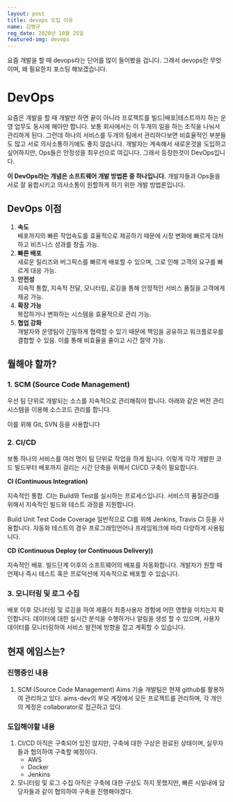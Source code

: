 ```yaml
---
layout: post
title: devops 도입 이유
name: 김병규
reg_date: 2020년 10월 25일
featured-img: devops
---
```


요즘 개발을 할 때 devops라는 단어를 많이 들어봤을 겁니다. 그래서 devops란 무엇이며, 왜 필요한지 포스팅 해보겠습니다.

# DevOps
요즘은 개발을 할 때 개발만 하면 끝이 아니라 프로젝트를 빌드|배포|테스트까지 하는 운영 업무도 동시에 해야만 합니다.
보통 회사에서는 이 두개의 일을 하는 조직을 나눠서 관리하게 된다. 그런데 하나의 서비스를 두개의 팀에서 관리하다보면 비효율적인 부분들도 많고 서로 의사소통하기에도 좋지 않습니다.
개발자는 계속해서 새로운것을 도입하고 싶어하지만, Ops들은 안정성을 최우선으로 여깁니다. 그래서 등장한것이 DevOps입니다. 

**이 DevOps라는 개념은 소프트웨어 개발 방법론 중 하나입니다.**
개발자들과 Ops들을 서로 잘 융합시키고 의사소통이 원할하게 하기 위한 개발 방법론입니다.


## DevOps 이점
1. **속도**   
   배포까지의 빠른 작업속도를 효율적으로 제공하기 때문에 시장 변화에 빠르게 대처하고 비즈니스 성과를 창출 가능.
2. **빠른 배포**   
   새로운 릴리즈와 버그픽스를 빠르게 배포할 수 있으며, 그로 인해 고객의 요구를 빠르게 대응 가능.
3. **안전성**   
   지속적 통합, 지속적 전달, 모니터링, 로깅을 통해 안정적인 서비스 품질을 고객에게 제공 가능.
4. **확장 가능**   
   복잡하거나 변화하는 시스템을 효율적으로 관리 가능.
5. **협업 강화**   
   개발자와 운영팀이 긴밀하게 협력할 수 있기 때문에 책임을 공유하고 워크플로우를 결합할 수 있음. 이를 통해 비효율을 줄이고 시간 절약 가능.



## 뭘해야 할까?
### 1. SCM (Source Code Management)
우선 팀 단위로 개발되는 소스를 지속적으로 관리해줘야 합니다.
아래와 같은 버전 관리 시스템을 이용해 소스코드 관리를 합니다.

이를 위해 Git, SVN 등을 사용합니다

### 2. CI/CD
보통 하나의 서비스를 여러 명이 팀 단위로 작업을 하게 됩니다. 이렇게 각각 개발한 코드 빌드부터 배포까지 걸리는 시간 단축을 위해서 CI/CD 구축이 필요합니다.

**CI (Continuous Integration)**

지속적인 통합.
CI는 Build와 Test를 실시하는 프로세스입니다.
서비스의 품질관리를 위해서 지속적인 빌드와 테스트 과정을 지원합니다.

Build
Unit Test
Code Coverage
일반적으로 CI를 위해 Jenkins, Travis CI 등을 사용합니다.
자동화 테스트의 경우 프로그래밍언어나 프레임워크에 따라 다양하게 사용됩니다.

**CD (Continuous Deploy (or Continuous Delivery))**

지속적인 배포.
빌드단계 이후의 소프트웨어의 배포를 자동화합니다.
개발자가 원할 때 언제나 즉시 테스트 혹은 프로덕션에 지속적으로 배포할 수 있습니다.

### 3. 모니터링 및 로그 수집
배포 이후 모니터링 및 로깅을 하여 제품이 최종사용자 경험에 어떤 영향을 미치는지 확인합니다.
데이터에 대한 실시간 분석을 수행하거나 알림을 생성 할 수 있으며, 사용자 데이터를 모니터링하여 서비스 발전에 방향을 잡고 계획할 수 있습니다.

## 현재 에임스는?
### 진행중인 내용
1. SCM (Source Code Management)
   Aims 기술 개발팀은 현재 github를 활용하여 관리하고 있다. aims-dev의 부모 계정에서 모든 프로젝트를 관리하며, 각 개인의 계정은 collaborator로 접근하고 있다.
### 도입해야할 내용
1. CI/CD
   아직은 구축되어 있진 않지만, 구축에 대한 구상은 완료된 상태이며, 실무자들과 협의하여 구축할 예정이다.
   * AWS
   * Docker
   * Jenkins
2. 모니터링 및 로그 수집
   아직은 구축에 대한 구상도 하지 못했지만, 빠른 시일내에 담당자들과 같이 협의하여 구축을 진행해야겠다.
